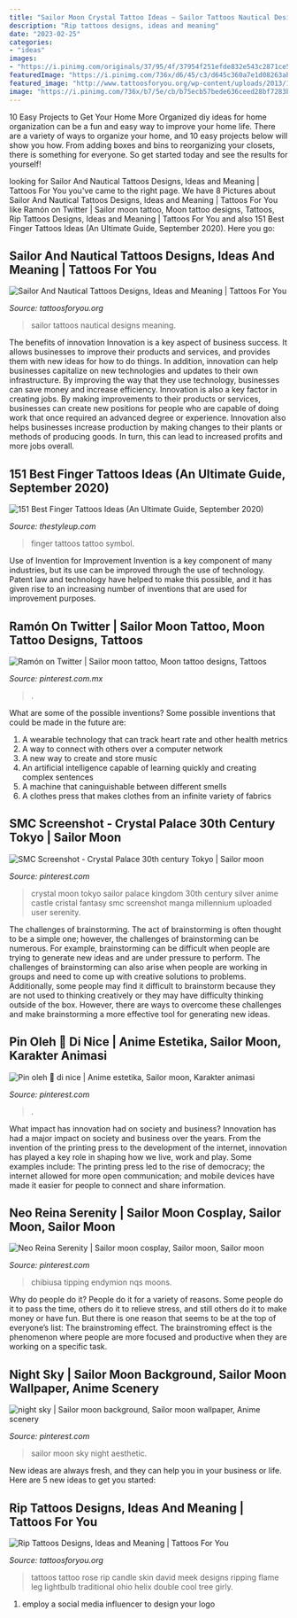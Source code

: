 ```yaml
---
title: "Sailor Moon Crystal Tattoo Ideas ~ Sailor Tattoos Nautical Designs Meaning"
description: "Rip tattoos designs, ideas and meaning"
date: "2023-02-25"
categories:
- "ideas"
images:
- "https://i.pinimg.com/originals/37/95/4f/37954f251efde832e543c2871ce5e114.jpg"
featuredImage: "https://i.pinimg.com/736x/d6/45/c3/d645c360a7e1d08263abae534a81cc92--neo-queen-serenity-princess-serenity.jpg"
featured_image: "http://www.tattoosforyou.org/wp-content/uploads/2013/10/Skin-Ripping-Tattoos.jpg"
image: "https://i.pinimg.com/736x/b7/5e/cb/b75ecb57bede636ceed28bf7283b2183.jpg"
---
```



10 Easy Projects to Get Your Home More Organized
diy ideas for home organization can be a fun and easy way to improve your home life. There are a variety of ways to organize your home, and 10 easy projects below will show you how. From adding boxes and bins to reorganizing your closets, there is something for everyone. So get started today and see the results for yourself!

	

		
looking for Sailor And Nautical Tattoos Designs, Ideas and Meaning | Tattoos For You you've came to the right page. We have 8 Pictures about Sailor And Nautical Tattoos Designs, Ideas and Meaning | Tattoos For You like Ramón on Twitter | Sailor moon tattoo, Moon tattoo designs, Tattoos, Rip Tattoos Designs, Ideas and Meaning | Tattoos For You and also 151 Best Finger Tattoos Ideas (An Ultimate Guide, September 2020). Here you go:
		
    
## Sailor And Nautical Tattoos Designs, Ideas And Meaning | Tattoos For You

<img loading=lazy src="http://www.tattoosforyou.org/wp-content/uploads/2013/11/Sailor-Tattoos.jpg" onerror="this.onerror=null;this.src='https://tse2.mm.bing.net/th?id=OIP.lf-gSB6xLGAaGPpL81uwvwHaLE&amp;pid=15.1';" alt="Sailor And Nautical Tattoos Designs, Ideas and Meaning | Tattoos For You">

_Source: tattoosforyou.org_

>sailor tattoos nautical designs meaning. 

	

The benefits of innovation
Innovation is a key aspect of business success. It allows businesses to improve their products and services, and provides them with new ideas for how to do things. In addition, innovation can help businesses capitalize on new technologies and updates to their own infrastructure. By improving the way that they use technology, businesses can save money and increase efficiency.
Innovation is also a key factor in creating jobs. By making improvements to their products or services, businesses can create new positions for people who are capable of doing work that once required an advanced degree or experience. Innovation also helps businesses increase production by making changes to their plants or methods of producing goods. In turn, this can lead to increased profits and more jobs overall.

    
## 151 Best Finger Tattoos Ideas (An Ultimate Guide, September 2020)

<img loading=lazy src="https://thestyleup.com/wp-content/uploads/2015/02/f18thomashooper.jpg" onerror="this.onerror=null;this.src='https://tse1.mm.bing.net/th?id=OIP.vdnG0RFMYoxGYXlcle7zGAHaKX&amp;pid=15.1';" alt="151 Best Finger Tattoos Ideas (An Ultimate Guide, September 2020)">

_Source: thestyleup.com_

>finger tattoos tattoo symbol. 

	

Use of Invention for Improvement
Invention is a key component of many industries, but its use can be improved through the use of technology. Patent law and technology have helped to make this possible, and it has given rise to an increasing number of inventions that are used for improvement purposes.

    
## Ramón On Twitter | Sailor Moon Tattoo, Moon Tattoo Designs, Tattoos

<img loading=lazy src="https://i.pinimg.com/736x/b7/5e/cb/b75ecb57bede636ceed28bf7283b2183.jpg" onerror="this.onerror=null;this.src='https://tse1.mm.bing.net/th?id=OIP.cDyXIOmyawN5gTC7JXrELwHaJ3&amp;pid=15.1';" alt="Ramón on Twitter | Sailor moon tattoo, Moon tattoo designs, Tattoos">

_Source: pinterest.com.mx_

>. 

	

What are some of the possible inventions?
Some possible inventions that could be made in the future are: 
1. A wearable technology that can track heart rate and other health metrics 
2. A way to connect with others over a computer network 
3. A new way to create and store music 
4. An artificial intelligence capable of learning quickly and creating complex sentences 
5. A machine that caninguishable between different smells 
6. A clothes press that makes clothes from an infinite variety of fabrics 

    
## SMC Screenshot - Crystal Palace 30th Century Tokyo | Sailor Moon

<img loading=lazy src="https://i.pinimg.com/originals/25/7a/a9/257aa9e56cc187fc25984418982ae468.jpg" onerror="this.onerror=null;this.src='https://tse2.mm.bing.net/th?id=OIP.uZP_9AvUlpWgHG06OZV1bAHaEK&amp;pid=15.1';" alt="SMC Screenshot - Crystal Palace 30th century Tokyo | Sailor moon">

_Source: pinterest.com_

>crystal moon tokyo sailor palace kingdom 30th century silver anime castle cristal fantasy smc screenshot manga millennium uploaded user serenity. 

	

The challenges of brainstorming.
The act of brainstorming is often thought to be a simple one; however, the challenges of brainstorming can be numerous. For example, brainstorming can be difficult when people are trying to generate new ideas and are under pressure to perform. The challenges of brainstorming can also arise when people are working in groups and need to come up with creative solutions to problems. Additionally, some people may find it difficult to brainstorm because they are not used to thinking creatively or they may have difficulty thinking outside of the box. However, there are ways to overcome these challenges and make brainstorming a more effective tool for generating new ideas.

    
## Pin Oleh 🌙 Di Nice | Anime Estetika, Sailor Moon, Karakter Animasi

<img loading=lazy src="https://i.pinimg.com/736x/76/6c/12/766c1256e5a6dd167b32be9906a62893.jpg" onerror="this.onerror=null;this.src='https://tse2.mm.bing.net/th?id=OIP.rwa-zJqQm1S1pCBDe4KC5gHaH7&amp;pid=15.1';" alt="Pin oleh 🌙 di nice | Anime estetika, Sailor moon, Karakter animasi">

_Source: pinterest.com_

>. 

	

What impact has innovation had on society and business?
Innovation has had a major impact on society and business over the years. From the invention of the printing press to the development of the internet, innovation has played a key role in shaping how we live, work and play. Some examples include: The printing press led to the rise of democracy; the internet allowed for more open communication; and mobile devices have made it easier for people to connect and share information.

    
## Neo Reina Serenity | Sailor Moon Cosplay, Sailor Moon, Sailor Moon

<img loading=lazy src="https://i.pinimg.com/736x/d6/45/c3/d645c360a7e1d08263abae534a81cc92--neo-queen-serenity-princess-serenity.jpg" onerror="this.onerror=null;this.src='https://tse3.mm.bing.net/th?id=OIP.dunEcqWNCC8PYEBU3a_aQwHaKQ&amp;pid=15.1';" alt="Neo Reina Serenity | Sailor moon cosplay, Sailor moon, Sailor moon">

_Source: pinterest.com_

>chibiusa tipping endymion nqs moons. 

	

Why do people do it?
People do it for a variety of reasons. Some people do it to pass the time, others do it to relieve stress, and still others do it to make money or have fun. But there is one reason that seems to be at the top of everyone’s list: The brainstroming effect. The brainstroming effect is the phenomenon where people are more focused and productive when they are working on a specific task.

    
## Night Sky | Sailor Moon Background, Sailor Moon Wallpaper, Anime Scenery

<img loading=lazy src="https://i.pinimg.com/originals/37/95/4f/37954f251efde832e543c2871ce5e114.jpg" onerror="this.onerror=null;this.src='https://tse3.mm.bing.net/th?id=OIP.rjYtlcMsocJet9lZW4gx-QHaLH&amp;pid=15.1';" alt="night sky | Sailor moon background, Sailor moon wallpaper, Anime scenery">

_Source: pinterest.com_

>sailor moon sky night aesthetic. 

	

New ideas are always fresh, and they can help you in your business or life. Here are 5 new ideas to get you started: 

    
## Rip Tattoos Designs, Ideas And Meaning | Tattoos For You

<img loading=lazy src="http://www.tattoosforyou.org/wp-content/uploads/2013/10/Skin-Ripping-Tattoos.jpg" onerror="this.onerror=null;this.src='https://tse4.mm.bing.net/th?id=OIP.RBi4TX1gnHTwerNOBr58RgHaJ6&amp;pid=15.1';" alt="Rip Tattoos Designs, Ideas and Meaning | Tattoos For You">

_Source: tattoosforyou.org_

>tattoos tattoo rose rip candle skin david meek designs ripping flame leg lightbulb traditional ohio helix double cool tree girly. 

	

1. employ a social media influencer to design your logo 

